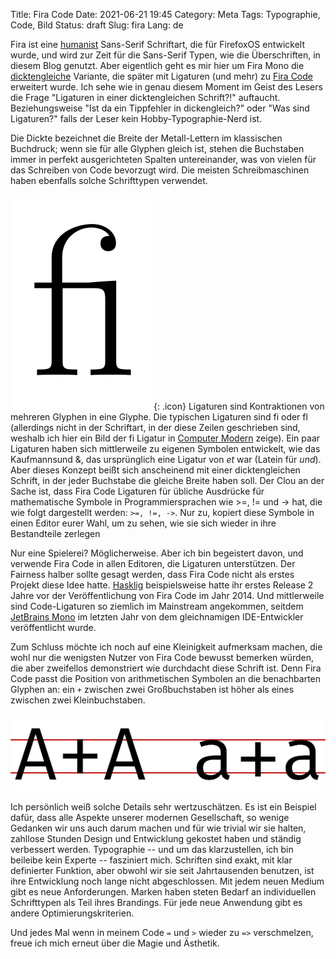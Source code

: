 Title: Fira Code
Date: 2021-06-21 19:45
Category: Meta
Tags: Typographie, Code, Bild
Status: draft
Slug: fira
Lang: de

Fira ist eine [humanist](https://en.wikipedia.org/wiki/Sans-serif#Classification) Sans-Serif Schriftart,
die für FirefoxOS entwickelt wurde, und wird zur Zeit für die Sans-Serif Typen, wie die Überschriften,
in diesem Blog genutzt. Aber eigentlich geht es mir hier um Fira Mono die
[dicktengleiche](https://de.wikipedia.org/wiki/Nichtproportionale_Schriftart) Variante, die
später mit Ligaturen (und mehr) zu [Fira Code](https://github.com/tonsky/FiraCode) erweitert wurde.
Ich sehe wie in genau diesem Moment im Geist des Lesers die Frage
"Ligaturen in einer dicktengleichen Schrift?!" auftaucht. Beziehungsweise "Ist da ein Tippfehler in dickengleich?" oder
"Was sind Ligaturen?" falls der Leser kein Hobby-Typographie-Nerd ist.

Die Dickte bezeichnet die Breite der Metall-Lettern im klassischen Buchdruck; wenn sie für alle Glyphen
gleich ist, stehen die Buchstaben immer in perfekt ausgerichteten Spalten untereinander, was von vielen
für das Schreiben von Code bevorzugt wird. Die meisten Schreibmaschinen haben ebenfalls solche Schrifttypen
verwendet.

![fi](/img/fi.png){: .icon}
Ligaturen sind Kontraktionen von mehreren Glyphen in eine Glyphe. Die typischen Ligaturen sind fi oder fl
(allerdings nicht in der Schriftart, in der diese Zeilen geschrieben sind, weshalb ich hier ein Bild
der fi Ligatur in [Computer Modern](https://de.wikipedia.org/wiki/Computer_Modern) zeige).
Ein paar Ligaturen haben sich mittlerweile zu eigenen Symbolen entwickelt, wie das Kaufmannsund &, das ursprünglich
eine Ligatur von *et* war (Latein für *und*). Aber dieses Konzept beißt sich anscheinend mit einer
dicktengleichen Schrift, in der jeder Buchstabe die gleiche Breite haben soll. Der Clou an der Sache ist, dass
Fira Code Ligaturen für übliche Ausdrücke für mathematische Symbole in Programmiersprachen
wie >=, != und -> hat, die wie folgt dargestellt werden: `>=, !=, ->`. Nur zu, kopiert diese Symbole
in einen Editor eurer Wahl, um zu sehen, wie sie sich wieder in ihre Bestandteile zerlegen

Nur eine Spielerei? Möglicherweise. Aber ich bin begeistert davon, und verwende Fira Code in
allen Editoren, die Ligaturen unterstützen. Der Fairness halber sollte gesagt werden, dass Fira Code nicht
als erstes Projekt diese Idee hatte. [Hasklig](https://github.com/i-tu/Hasklig) beispielsweise hatte
ihr erstes Release 2 Jahre vor der Veröffentlichung von Fira Code im Jahr 2014. Und mittlerweile sind
Code-Ligaturen so ziemlich im Mainstream angekommen, seitdem
[JetBrains Mono](https://github.com/JetBrains/JetBrainsMono) im letzten Jahr von
dem gleichnamigen IDE-Entwickler veröffentlicht wurde.

Zum Schluss möchte ich noch auf eine Kleinigkeit aufmerksam machen, die wohl nur die wenigsten Nutzer
von Fira Code bewusst bemerken würden, die aber zweifellos demonstriert wie durchdacht diese Schrift ist.
Denn Fira Code passt die Position von arithmetischen Symbolen an die benachbarten Glyphen an: ein `+`
zwischen zwei Großbuchstaben ist höher als eines zwischen zwei Kleinbuchstaben.

[![A+A a+a, die Plus-Zeichen haben unterschiedliche vertikale Positionen](/img/fira_arith.png)](/img/fira_arith.png)

Ich persönlich weiß solche Details sehr wertzuschätzen. Es ist ein Beispiel dafür,
dass alle Aspekte unserer modernen Gesellschaft, so wenige Gedanken wir uns auch darum machen und
für wie trivial wir sie halten, zahllose Stunden Design und Entwicklung gekostet haben und ständig
verbessert werden. Typographie -- und um das klarzustellen, ich bin beileibe kein Experte -- fasziniert
mich. Schriften sind exakt, mit klar definierter Funktion, aber obwohl wir sie seit Jahrtausenden
benutzen, ist ihre Entwicklung noch lange nicht abgeschlossen. Mit jedem neuen Medium gibt es neue
Anforderungen. Marken haben steten Bedarf an individuellen Schrifttypen als Teil ihres Brandings.
Für jede neue Anwendung gibt es andere Optimierungskriterien.

Und jedes Mal wenn in meinem Code `=` und `>` wieder zu `=>` verschmelzen, freue ich mich
erneut über die Magie und Ästhetik.
